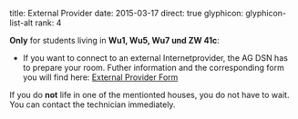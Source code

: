title: External Provider
date: 2015-03-17
direct: true
glyphicon: glyphicon-list-alt
rank: 4

__Only__ for students living in __Wu1, Wu5, Wu7 und ZW 41c__:

* If you want to connect to an external Internetprovider, the AG DSN has to prepare your room.
Futher information and the corresponding form you will find here:
[External Provider Form](../../documents/externalprovider.pdf)

If you do __not__ life in one of the mentionted houses, you do not have to wait. You can contact the technician immediately.
